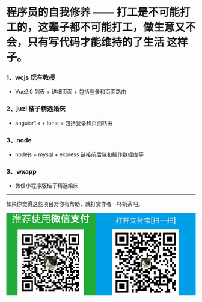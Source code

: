# 程序员的自我修养 —— 打工是不可能打工的，这辈子都不可能打工，做生意又不会，只有写代码才能维持的了生活 这样子。

### 1、wcjs 玩车教授
* Vue2.0 列表 + 详细页面 + 包括登录和页面路由
### 2、juzi 桔子精选婚庆
* angular1.x + Ionic + 包括登录和页面路由
### 3、node
* nodejs + mysql + express 链接前后端和操作数据库等
### 3、wxapp 
* 微信小程序版桔子精选婚庆

-------
如果你觉得这些项目对你有帮助，就打赏作者一杯奶茶吧。

![donate](/juzi/web/donate.png)
